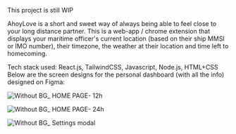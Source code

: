 This project is still WIP

AhoyLove is a short and sweet way of always being able to feel close to your long distance partner. 
This is a web-app / chrome extension that displays your maritime officer's current location (based on their ship MMSI or IMO number), their timezone, the weather at their location and time left to homecoming. 

Tech stack used: React.js, TailwindCSS, Javascript, Node.js, HTML+CSS
Below are the screen designs for the personal dashboard (with all the info) designed on Figma:

![Without BG_ HOME PAGE- 12h](https://github.com/user-attachments/assets/91593e69-098f-41ff-a20d-5fd72439a273)

![Without BG_ HOME PAGE- 24h](https://github.com/user-attachments/assets/3a175e50-7dd2-4d01-915e-2f26902ccfdf)

![Without BG_ Settings modal](https://github.com/user-attachments/assets/c729eaf9-e1be-4487-96dd-61f312ee00db)


